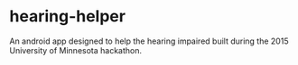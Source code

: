 # hearing-helper
An android app designed to help the hearing impaired built during the 2015 University of Minnesota hackathon.
